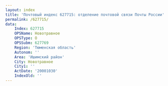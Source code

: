 ```yaml
---
layout: index
title: 'Почтовый индекс 627715: отделение почтовой связи Почты России'
permalink: /627715/
data:
    Index: 627715
    OPSName: Новотравное
    OPSType: О
    OPSSubm: 627769
    Region: 'Тюменская область'
    Autonom: ''
    Area: 'Ишимский район'
    City: Новотравное
    City1: ''
    ActDate: '20001030'
    IndexOld: ''
---
```

